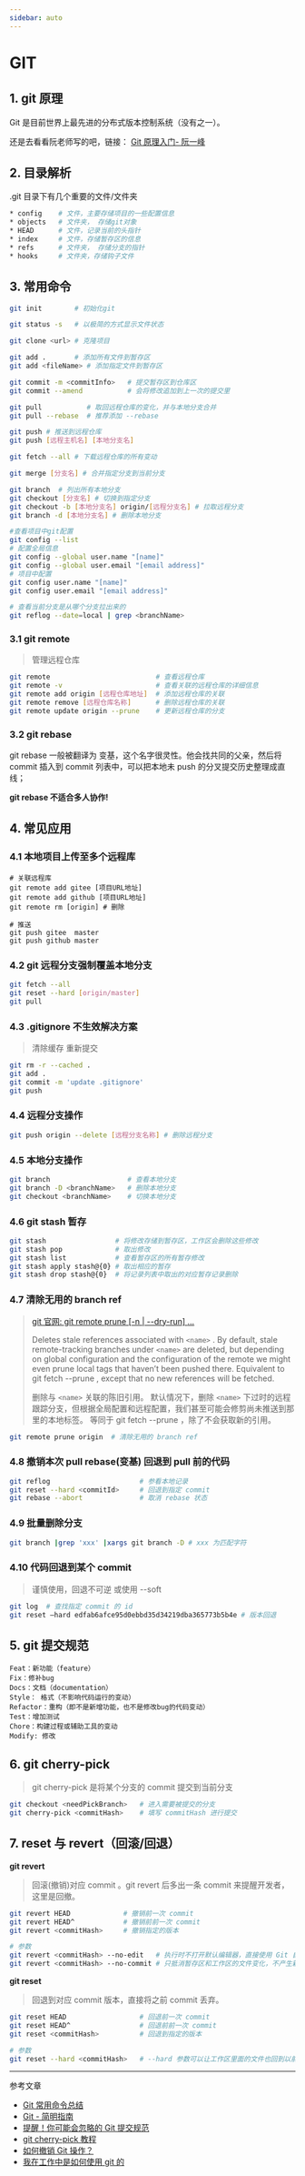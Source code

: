 ```yaml
---
sidebar: auto
---
```


# GIT

## 1. git 原理

Git 是目前世界上最先进的分布式版本控制系统（没有之一）。

还是去看看阮老师写的吧，链接： [Git 原理入门- 阮一峰](http://www.ruanyifeng.com/blog/2018/10/git-internals.html)

## 2. 目录解析

.git 目录下有几个重要的文件/文件夹

```bash
* config    # 文件，主要存储项目的一些配置信息
* objects   # 文件夹， 存储git对象
* HEAD      # 文件，记录当前的头指针
* index     # 文件，存储暂存区的信息
* refs      # 文件夹， 存储分支的指针
* hooks     # 文件夹，存储钩子文件
```

## 3. 常用命令

```bash
git init        # 初始化git

git status -s   # 以极简的方式显示文件状态

git clone <url> # 克隆项目

git add .       # 添加所有文件到暂存区
git add <fileName> # 添加指定文件到暂存区

git commit -m <commitInfo>   # 提交暂存区到仓库区
git commit --amend           # 会将修改追加到上一次的提交里

git pull           # 取回远程仓库的变化，并与本地分支合并
git pull --rebase  # 推荐添加 --rebase

git push # 推送到远程仓库
git push [远程主机名] [本地分支名]

git fetch --all # 下载远程仓库的所有变动

git merge [分支名] # 合并指定分支到当前分支

git branch  # 列出所有本地分支
git checkout [分支名] # 切换到指定分支
git checkout -b [本地分支名] origin/[远程分支名] # 拉取远程分支
git branch -d [本地分支名] # 删除本地分支

#查看项目中git配置
git config --list
# 配置全局信息
git config --global user.name "[name]"
git config --global user.email "[email address]"
# 项目中配置
git config user.name "[name]"
git config user.email "[email address]"

# 查看当前分支是从哪个分支拉出来的
git reflog --date=local | grep <branchName>
```

### 3.1 git remote

> 管理远程仓库

```bash
git remote                          # 查看远程仓库
git remote -v                       # 查看关联的远程仓库的详细信息
git remote add origin [远程仓库地址]  # 添加远程仓库的关联
git remote remove [远程仓库名称]      # 删除远程仓库的关联
git remote update origin --prune    # 更新远程仓库的分支
```

### 3.2 git rebase

git rebase 一般被翻译为 变基，这个名字很灵性。他会找共同的父亲，然后将 commit 插入到 commit 列表中，可以把本地未 push 的分叉提交历史整理成直线；

**git rebase 不适合多人协作!**

## 4. 常见应用

### 4.1 本地项目上传至多个远程库

```shell
# 关联远程库
git remote add gitee [项目URL地址]
git remote add github [项目URL地址]
git remote rm [origin] # 删除

# 推送
git push gitee  master
git push github master
```

### 4.2 git 远程分支强制覆盖本地分支

```bash
git fetch --all
git reset --hard [origin/master]
git pull
```

### 4.3 .gitignore 不生效解决方案

> 清除缓存 重新提交

```bash
git rm -r --cached .
git add .
git commit -m 'update .gitignore'
git push
```

### 4.4 远程分支操作

```bash
git push origin --delete [远程分支名称] # 删除远程分支
```

### 4.5 本地分支操作

```bash
git branch                   # 查看本地分支
git branch -D <branchName>   # 删除本地分支
git checkout <branchName>    # 切换本地分支
```

### 4.6 git stash 暂存

```bash
git stash                 # 将修改存储到暂存区，工作区会删除这些修改
git stash pop             # 取出修改
git stash list            # 查看暂存区的所有暂存修改
git stash apply stash@{0} # 取出相应的暂存
git stash drop stash@{0}  # 将记录列表中取出的对应暂存记录删除
```

### 4.7 清除无用的 branch ref

> [git 官网: git remote prune [-n | --dry-run] <name>…​](https://git-scm.com/docs/git-remote#Documentation/git-remote.txt-empruneem)
>
> Deletes stale references associated with `<name>` . By default, stale remote-tracking branches under `<name>` are deleted, but depending on global configuration and the configuration of the remote we might even prune local tags that haven’t been pushed there. Equivalent to git fetch --prune <name>, except that no new references will be fetched.
>
> 删除与 `<name>` 关联的陈旧引用。 默认情况下，删除 `<name>` 下过时的远程跟踪分支，但根据全局配置和远程配置，我们甚至可能会修剪尚未推送到那里的本地标签。 等同于 git fetch --prune <name> ，除了不会获取新的引用。

```bash
git remote prune origin  # 清除无用的 branch ref
```

### 4.8 撤销本次 pull rebase(变基) 回退到 pull 前的代码

```BASH
git reflog                      # 参看本地记录
git reset --hard <commitId>     # 回退到指定 commit
git rebase --abort              # 取消 rebase 状态
```

### 4.9 批量删除分支

```bash
git branch |grep 'xxx' |xargs git branch -D # xxx 为匹配字符
```

### 4.10 代码回退到某个 commit

> 谨慎使用，回退不可逆 或使用 --soft

```BASH
git log  # 查找指定 commit 的 id
git reset –hard edfab6afce95d0ebbd35d34219dba365773b5b4e # 版本回退
```

## 5. git 提交规范

```
Feat：新功能（feature）
Fix：修补bug
Docs：文档（documentation）
Style： 格式（不影响代码运行的变动）
Refactor：重构（即不是新增功能，也不是修改bug的代码变动）
Test：增加测试
Chore：构建过程或辅助工具的变动
Modify: 修改
```

## 6. git cherry-pick

> git cherry-pick 是将某个分支的 commit 提交到当前分支

```bash
git checkout <needPickBranch>   # 进入需要被提交的分支
git cherry-pick <commitHash>    # 填写 commitHash 进行提交
```

## 7. reset 与 revert（回滚/回退）

**git revert**

> 回滚(撤销)对应 commit 。git revert 后多出一条 commit 来提醒开发者，这里是回撤。

```bash
git revert HEAD             # 撤销前一次 commit
git revert HEAD^            # 撤销前前一次 commit
git revert <commitHash>     # 撤销指定的版本

# 参数
git revert <commitHash> --no-edit   # 执行时不打开默认编辑器，直接使用 Git 自动生成的提交信息。
git revert <commitHash> --no-commit # 只抵消暂存区和工作区的文件变化，不产生新的提交。
```

**git reset**

> 回退到对应 commit 版本，直接将之前 commit 丢弃。

```BASH
git reset HEAD                  # 回退前一次 commit
git reset HEAD^                 # 回退前前一次 commit
git reset <commitHash>          # 回退到指定的版本

# 参数
git reset --hard <commitHash>   # --hard 参数可以让工作区里面的文件也回到以前的状态。
```

---

参考文章

- [Git 常用命令总结](https://www.jianshu.com/p/cdccfef91ae1)
- [Git - 简明指南](http://rogerdudler.github.io/git-guide/index.zh.html)
- [提醒！你可能会忽略的 Git 提交规范](https://segmentfault.com/a/1190000022440330)
- [git cherry-pick 教程](https://www.ruanyifeng.com/blog/2020/04/git-cherry-pick.html)
- [如何撤销 Git 操作？](https://www.ruanyifeng.com/blog/2019/12/git-undo.html)
- [我在工作中是如何使用 git 的](https://juejin.cn/post/6974184935804534815)
